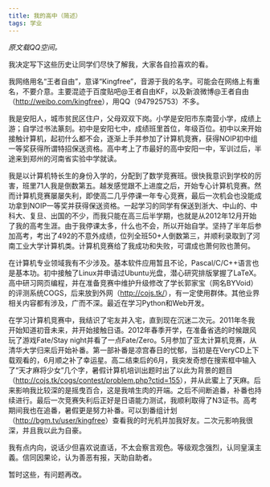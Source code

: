 ```yaml
---
title: 我的高中（简述）
tags: 学业
---
```


*原文载QQ空间。*

我决定写下这些历史让同学们尽快了解我，大家各自捡喜欢的看。

我网络用名“王者自由”，意译“Kingfree”，音源于我的名字。可能会在网络上有重名，不要介意。主要混迹于百度贴吧@王者自由KF，以及新浪微博@王者自由（<http://weibo.com/kingfree>），用QQ（947925753）不多。

我是安阳人，城市贫民区住户，父母双双下岗。小学是安阳市东南营小学，成绩上游；自学过书法篆刻。初中是安阳七中，成绩班里首位，年级百位。初中以来开始接触计算机，起初什么都不会，逐渐上手并参加了计算机竞赛，获得NOIP初中组一等奖获得所谓特招保送资格。高中考上了市最好的高中安阳一中，军训过后，半途来到郑州的河南省实验中学就读。

我是以计算机特长生的身份入学的，分配到了数学竞赛班。很快我意识到学校的厉害，班里71人我是倒数第五。越发感觉跟不上进度之后，开始专心计算机竞赛。然而计算机竞赛屡屡失利，即使高二几乎停课一年专心竞赛，最后一次机会也没能成功拿到NOIP一等奖并获得保送资格。一起学习的同学有保送到浙大、中山的、中科大、复旦、出国的不少，而我只能在高三后半学期，也就是从2012年12月开始了我的高考生涯。由于我停课太多，什么也不会，所以开始自学。坚持了半年后参加高考，考出了492的不意外成绩，位列全班50+人倒数第三，并顺利录取到了河南工业大学计算机类。计算机竞赛给了我成功和失败，可谓成也萧何败也萧何。

在计算机专业领域我有不少涉及。基本软件应用暂且不论，Pascal/C/C++语言也是基本功。初中接触了Linux并申请过Ubuntu光盘，潜心研究排版掌握了LaTeX。高中研习网页编程，并在准备竞赛中维护升级修改了学长郭家宝（网名BYVoid）的评测系统COGS，后来放到外网（<http://cojs.tk/>），有一定使用群体。其他业界相关内容都有涉及，广而不深。最近在学习Python和Web开发。

在学习计算机竞赛中，我结识了宅友并入宅，直到现在沉迷二次元。2011年冬我开始知道初音未来，并开始接触日语。2012年春季开学，在准备省选的时候跟风玩了游戏Fate/Stay night并看了一点Fate/Zero。5月参加了亚太计算机竞赛，从清华大学归来后开始补番。第一部补番是凉宫春日的忧郁，当初是在VeryCD上下载观看的，6月顺之补了幸运星。高二结束后的6月，我突发奇想在搜索框中输入了“天才麻将少女”几个字，暑假计算机培训出题时出了以此为背景的题目（<http://cojs.tk/cogs/contest/problem.php?ctid=155>），并从此蜜上了天麻。后来影响我比较深的是摇曳百合，这是我啃生肉的开端。之后不间断追番，补番也持续进行。最后一次竞赛失利后正好是日语能力测试，我顺利取得了N3证书。高考期间我也在追番，暑假更是努力补番。可以到番组计划（<http://bgm.tv/user/kingfree>）查看我的时光机并加我好友。二次元影响我很深，并且我以此为自豪。

我有点内向，说话少但喜欢说直话，不太会察言观色。等级观念强烈，认同皇漢主義。信同因果论，认为善恶有报，天助自助者。

暂时这些，有问题再改。